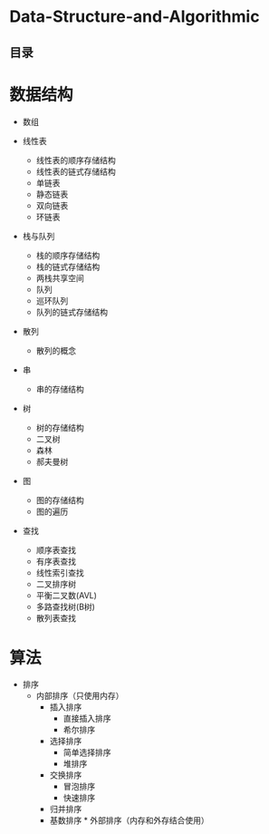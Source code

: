 # Data-Structure-and-Algorithmic

目录
---

#  数据结构
   *  数组
   *  线性表
      *  线性表的顺序存储结构
      *  线性表的链式存储结构
      *  单链表
      *  静态链表
      *  双向链表
      *  环链表
   *  栈与队列
      *  栈的顺序存储结构
      *  栈的链式存储结构
      *  两栈共享空间
      *  队列
      *  巡环队列
      *  队列的链式存储结构
   *  散列
      *  散列的概念
      
   *  串
      *  串的存储结构
   *  树
      *  树的存储结构
      *  二叉树
      *  森林
      *  郝夫曼树
   *  图
      *  图的存储结构
      *  图的遍历
   *  查找
      *  顺序表查找
      *  有序表查找
      *  线性索引查找
      *  二叉排序树
      *  平衡二叉数(AVL)
      *  多路查找树(B树)
      *  散列表查找
      

#  算法

   *  排序
      * 内部排序（只使用内存）
        *  插入排序
           *  直接插入排序
           *  希尔排序
        *  选择排序
           *  简单选择排序
           *  堆排序
        *  交换排序
           *  冒泡排序
           *  快速排序
        *  归并排序
        *  基数排序
    *  外部排序（内存和外存结合使用）
